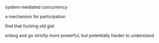 system-mediated concurrency

a mechanism for participation

find that fucking old gist

erlang and go strictly more powerful, but potentially harder to understand
